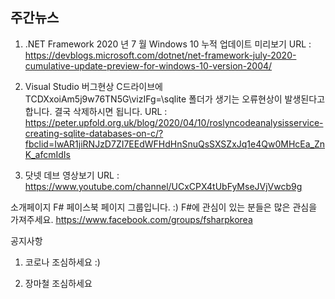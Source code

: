 ## 주간뉴스

1) .NET Framework 2020 년 7 월 Windows 10 누적 업데이트 미리보기
URL : https://devblogs.microsoft.com/dotnet/net-framework-july-2020-cumulative-update-preview-for-windows-10-version-2004/

2) Visual Studio 버그현상
C드라이브에 TCDXxoiAm5j9w76TN5G\vizIFg=\sqlite 폴더가 생기는 오류현상이 발생된다고합니다. 결국 삭제하시면 됩니다.
URL : https://peter.upfold.org.uk/blog/2020/04/10/roslyncodeanalysisservice-creating-sqlite-databases-on-c/?fbclid=IwAR1jiRNJzD7ZI7EEdWFHdHnSnuQsSXSZxJq1e4Qw0MHcEa_ZnK_afcmIdIs

3) 닷넷 데브 영상보기 
URL : https://www.youtube.com/channel/UCxCPX4tUbFyMseJVjVwcb9g

소개페이지
F# 페이스북 페이지 그룹입니다. :) F#에 관심이 있는 분들은 많은 관심을 가져주세요.
https://www.facebook.com/groups/fsharpkorea


공지사항 
1) 코로나 조심하세요 :)

2) 장마철 조심하세요 
